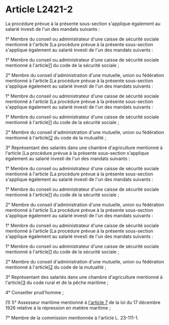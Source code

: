# Article L2421-2

La procédure prévue à la présente sous-section s'applique également au salarié investi de l'un des mandats suivants : 

1° Membre du conseil ou administrateur d'une caisse de sécurité sociale mentionné à l'article [La procédure prévue à la présente sous-section s'applique également au salarié investi de l'un des mandats suivants : 

1° Membre du conseil ou administrateur d'une caisse de sécurité sociale mentionné à l'article][1] du code de la sécurité sociale ; 

2° Membre du conseil d'administration d'une mutuelle, union ou fédération mentionné à l'article [La procédure prévue à la présente sous-section s'applique également au salarié investi de l'un des mandats suivants : 

1° Membre du conseil ou administrateur d'une caisse de sécurité sociale mentionné à l'article [La procédure prévue à la présente sous-section s'applique également au salarié investi de l'un des mandats suivants : 

1° Membre du conseil ou administrateur d'une caisse de sécurité sociale mentionné à l'article][1] du code de la sécurité sociale ; 

2° Membre du conseil d'administration d'une mutuelle, union ou fédération mentionné à l'article][2] du code de la mutualité ; 

3° Représentant des salariés dans une chambre d'agriculture mentionné à l'article [La procédure prévue à la présente sous-section s'applique également au salarié investi de l'un des mandats suivants : 

1° Membre du conseil ou administrateur d'une caisse de sécurité sociale mentionné à l'article [La procédure prévue à la présente sous-section s'applique également au salarié investi de l'un des mandats suivants : 

1° Membre du conseil ou administrateur d'une caisse de sécurité sociale mentionné à l'article][1] du code de la sécurité sociale ; 

2° Membre du conseil d'administration d'une mutuelle, union ou fédération mentionné à l'article [La procédure prévue à la présente sous-section s'applique également au salarié investi de l'un des mandats suivants : 

1° Membre du conseil ou administrateur d'une caisse de sécurité sociale mentionné à l'article [La procédure prévue à la présente sous-section s'applique également au salarié investi de l'un des mandats suivants : 

1° Membre du conseil ou administrateur d'une caisse de sécurité sociale mentionné à l'article][1] du code de la sécurité sociale ; 

2° Membre du conseil d'administration d'une mutuelle, union ou fédération mentionné à l'article][2] du code de la mutualité ; 

3° Représentant des salariés dans une chambre d'agriculture mentionné à l'article][3] du code rural et de la pêche maritime ; 

4° Conseiller prud'homme ; 

(1) 5° Assesseur maritime mentionné à [l'article 7][4] de la loi du 17 décembre 1926 relative à la répression en matière maritime ; 

7° Membre de la commission mentionnée à l'article L. 23-111-1.

 [1]: /affichCodeArticle.do?cidTexte=LEGITEXT000006073189&idArticle=LEGIARTI000006741867&dateTexte=&categorieLien=cid
 [2]: /affichCodeArticle.do?cidTexte=LEGITEXT000006074067&idArticle=LEGIARTI000006792145&dateTexte=&categorieLien=cid
 [3]: /affichCodeArticle.do?cidTexte=LEGITEXT000006071367&idArticle=LEGIARTI000006584215&dateTexte=&categorieLien=cid
 [4]: /affichTexteArticle.do?cidTexte=JORFTEXT000000875895&idArticle=LEGIARTI000026565716&dateTexte=&categorieLien=cid